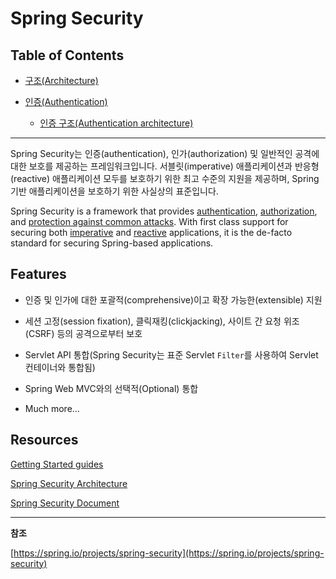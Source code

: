 # Spring Security

## Table of Contents

- [구조(Architecture)](https://github.com/eastshine-high/til/blob/main/spring/spring-security/architecture.md)

- [인증(Authentication)](https://github.com/eastshine-high/til/tree/main/spring/spring-security/authentication)

    - [인증 구조(Authentication architecture)](https://github.com/eastshine-high/til/blob/main/spring/spring-security/authentication/servlet-authentication-architecture.md)

--- 

Spring Security는 인증(authentication), 인가(authorization) 및 일반적인 공격에 대한 보호를 제공하는 프레임워크입니다. 서블릿(imperative) 애플리케이션과 반응형(reactive) 애플리케이션 모두를 보호하기 위한 최고 수준의 지원을 제공하며, Spring 기반 애플리케이션을 보호하기 위한 사실상의 표준입니다.

Spring Security is a framework that provides [authentication](https://docs.spring.io/spring-security/reference/features/authentication/index.html), [authorization](https://docs.spring.io/spring-security/reference/features/authorization/index.html), and [protection against common attacks](https://docs.spring.io/spring-security/reference/features/exploits/index.html). With first class support for securing both [imperative](https://docs.spring.io/spring-security/reference/servlet/index.html) and [reactive](https://docs.spring.io/spring-security/reference/reactive/index.html) applications, it is the de-facto standard for securing Spring-based applications.

## Features

- 인증 및 인가에 대한 포괄적(comprehensive)이고 확장 가능한(extensible) 지원

- 세션 고정(session fixation), 클릭재킹(clickjacking), 사이트 간 요청 위조(CSRF) 등의 공격으로부터 보호

- Servlet API 통합(Spring Security는 표준 Servlet `Filter`를 사용하여 Servlet 컨테이너와 통합됨)

- Spring Web MVC와의 선택적(Optional) 통합

- Much more… 

## Resources

[Getting Started guides](https://spring.io/guides/gs/securing-web/)

[Spring Security Architecture](https://spring.io/guides/topicals/spring-security-architecture/)

[Spring Security Document](https://docs.spring.io/spring-security/reference/index.html)

--- 

**참조**

[https://spring.io/projects/spring-security](https://spring.io/projects/spring-security)
